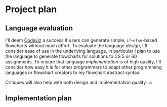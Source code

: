 # Project plan

## Language evaluation

I'll deem [Codeviz] a success if users can generate simple,
`if`-`else`-based flowcharts without much effort. To evaluate the language _design_,
I'll consider ease of use in the underlying language,
in particular I plan to use the language to generate flowcharts
for solutions to CS 5 or 60 assignments.
To ensure that language _implementation_ is of high quality,
I'll consider how easy it is for other programmers to adapt other programming languages
or flowchart creators to my flowchart abstract syntax.

Critiques will also help with both design and implementation quality. :relaxed:

## Implementation plan

[Codeviz]: https://github.com/JustisAllen/Codeviz
